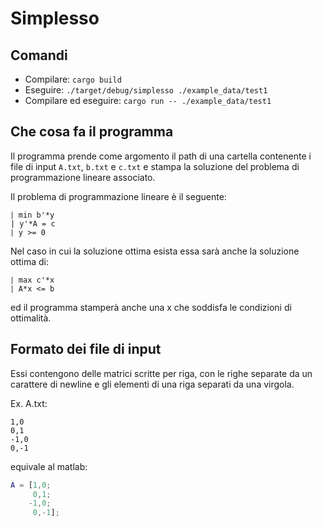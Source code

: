 # Simplesso

## Comandi

- Compilare: `cargo build`
- Eseguire: `./target/debug/simplesso ./example_data/test1`
- Compilare ed eseguire: `cargo run -- ./example_data/test1`

## Che cosa fa il programma

Il programma prende come argomento il path di una cartella contenente i file di input `A.txt`, `b.txt` e `c.txt` e stampa la soluzione del problema di programmazione lineare associato.

Il problema di programmazione lineare è il seguente:

```text
⎰ min b'*y
| y'*A = c 
⎱ y >= 0
```

Nel caso in cui la soluzione ottima esista essa sarà anche la soluzione ottima di:

```text
⎰ max c'*x
⎱ A*x <= b
```

ed il programma stamperà anche una x che soddisfa le condizioni di ottimalità.

## Formato dei file di input

Essi contengono delle matrici scritte per riga, con le righe separate da un carattere di newline e gli elementi di una riga separati da una virgola.

Ex. A.txt:

```text
1,0
0,1
-1,0
0,-1
```

equivale al matlab:

```matlab
A = [1,0;
     0,1;
    -1,0;
     0,-1];
```
